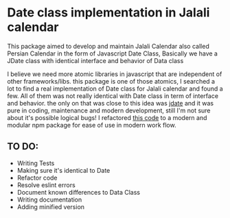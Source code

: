 # Date class implementation in Jalali calendar

This package aimed to develop and maintain Jalali Calendar also called Persian Calendar in the form of
   Javascript Date Class, Basically we have a JDate class with identical interface and behavior of Data class
   
I believe we need more atomic libraries in javascript that are independent of other frameworks/libs. 
this package is one of those atomics, I searched a lot to find a real implementation of Date class for Jalali calendar 
and found a few. All of them was not really identical with Date class in term of interface and behavior. the only on
that was close to this idea was [jdate](https://github.com/tahajahangir/jdate) and it was pure in coding,
maintenance and modern development, still I'm not sure about it's possible logical bugs! I refactored
[this code](https://github.com/tahajahangir/jdate) to a modern and modular npm package for ease of use in modern work flow.
 
## TO DO: 
* Writing Tests
* Making sure it's identical to Date
* Refactor code
* Resolve eslint errors
* Document known differences to Data Class 
* Writing documentation
* Adding minified version

     